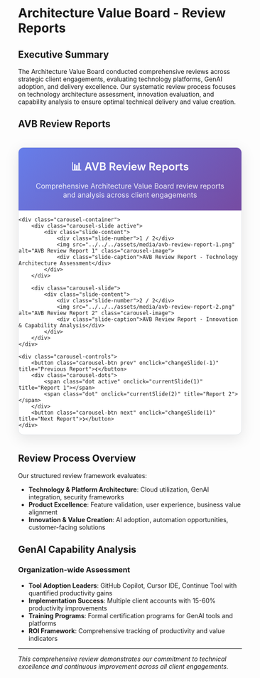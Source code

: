 # Architecture Value Board - Review Reports

## Executive Summary

The Architecture Value Board conducted comprehensive reviews across strategic client engagements, evaluating technology platforms, GenAI adoption, and delivery excellence. Our systematic review process focuses on technology architecture assessment, innovation evaluation, and capability analysis to ensure optimal technical delivery and value creation.

## AVB Review Reports

<div class="reports-carousel">
    <div class="carousel-header">
        <h3>📊 AVB Review Reports</h3>
        <p>Comprehensive Architecture Value Board review reports and analysis across client engagements</p>
    </div>
    
    <div class="carousel-container">
        <div class="carousel-slide active">
            <div class="slide-content">
                <div class="slide-number">1 / 2</div>
                <img src="../../../assets/media/avb-review-report-1.png" alt="AVB Review Report 1" class="carousel-image">
                <div class="slide-caption">AVB Review Report - Technology Architecture Assessment</div>
            </div>
        </div>
        
        <div class="carousel-slide">
            <div class="slide-content">
                <div class="slide-number">2 / 2</div>
                <img src="../../../assets/media/avb-review-report-2.png" alt="AVB Review Report 2" class="carousel-image">
                <div class="slide-caption">AVB Review Report - Innovation & Capability Analysis</div>
            </div>
        </div>
    </div>
    
    <div class="carousel-controls">
        <button class="carousel-btn prev" onclick="changeSlide(-1)" title="Previous Report">❮</button>
        <div class="carousel-dots">
            <span class="dot active" onclick="currentSlide(1)" title="Report 1"></span>
            <span class="dot" onclick="currentSlide(2)" title="Report 2"></span>
        </div>
        <button class="carousel-btn next" onclick="changeSlide(1)" title="Next Report">❯</button>
    </div>
</div>

<style>
/* AVB Review Reports Carousel Styles */
.reports-carousel {
    max-width: 1200px;
    margin: 40px auto;
    background: white;
    border-radius: 12px;
    box-shadow: 0 8px 32px rgba(0,0,0,0.1);
    overflow: hidden;
    border: 1px solid #e1e5e9;
}

.carousel-header {
    background: linear-gradient(135deg, #667eea 0%, #764ba2 100%);
    color: white;
    padding: 25px 30px;
    text-align: center;
}

.carousel-header h3 {
    margin: 0 0 10px 0;
    font-size: 1.5rem;
    font-weight: 600;
}

.carousel-header p {
    margin: 0;
    opacity: 0.9;
    font-size: 1rem;
}

.carousel-container {
    position: relative;
    height: 600px;
    overflow: hidden;
}

.carousel-slide {
    position: absolute;
    top: 0;
    left: 0;
    width: 100%;
    height: 100%;
    opacity: 0;
    transition: opacity 0.5s ease-in-out;
    display: flex;
    align-items: center;
    justify-content: center;
    background: #f8f9fa;
}

.carousel-slide.active {
    opacity: 1;
}

.slide-content {
    position: relative;
    width: 100%;
    height: 100%;
    display: flex;
    flex-direction: column;
    align-items: center;
    justify-content: center;
}

.slide-number {
    position: absolute;
    top: 15px;
    right: 20px;
    background: rgba(0,0,0,0.7);
    color: white;
    padding: 8px 12px;
    border-radius: 20px;
    font-size: 0.85rem;
    font-weight: 600;
    z-index: 10;
}

.carousel-image {
    max-width: 95%;
    max-height: 85%;
    object-fit: contain;
    border-radius: 8px;
    box-shadow: 0 4px 16px rgba(0,0,0,0.15);
    border: 1px solid #e1e5e9;
}

.slide-caption {
    position: absolute;
    bottom: 20px;
    left: 50%;
    transform: translateX(-50%);
    background: rgba(0,0,0,0.8);
    color: white;
    padding: 12px 20px;
    border-radius: 25px;
    font-size: 1rem;
    font-weight: 600;
    text-align: center;
    backdrop-filter: blur(10px);
    box-shadow: 0 4px 12px rgba(0,0,0,0.3);
}

.carousel-controls {
    display: flex;
    align-items: center;
    justify-content: center;
    padding: 20px;
    background: #f8f9fa;
    border-top: 1px solid #e1e5e9;
}

.carousel-btn {
    background: #667eea;
    color: white;
    border: none;
    padding: 12px 16px;
    border-radius: 50%;
    cursor: pointer;
    font-size: 1.2rem;
    font-weight: bold;
    margin: 0 15px;
    transition: all 0.3s ease;
    box-shadow: 0 2px 8px rgba(102, 126, 234, 0.3);
}

.carousel-btn:hover {
    background: #5a6fd8;
    transform: translateY(-2px);
    box-shadow: 0 4px 12px rgba(102, 126, 234, 0.4);
}

.carousel-btn:active {
    transform: translateY(0);
}

.carousel-dots {
    display: flex;
    gap: 8px;
    margin: 0 20px;
}

.dot {
    width: 12px;
    height: 12px;
    border-radius: 50%;
    background: #cbd5e0;
    cursor: pointer;
    transition: all 0.3s ease;
    border: 2px solid transparent;
}

.dot:hover {
    background: #a0aec0;
    transform: scale(1.2);
}

.dot.active {
    background: #667eea;
    border-color: #4c51bf;
    transform: scale(1.3);
}

/* Responsive Design */
@media (max-width: 768px) {
    .reports-carousel {
        margin: 20px auto;
        border-radius: 8px;
    }
    
    .carousel-header {
        padding: 20px;
    }
    
    .carousel-header h3 {
        font-size: 1.3rem;
    }
    
    .carousel-container {
        height: 400px;
    }
    
    .carousel-image {
        max-width: 90%;
        max-height: 80%;
    }
    
    .slide-caption {
        font-size: 0.9rem;
        padding: 10px 16px;
    }
    
    .carousel-controls {
        padding: 15px;
    }
    
    .carousel-btn {
        padding: 10px 14px;
        font-size: 1rem;
        margin: 0 10px;
    }
    
    .dot {
        width: 10px;
        height: 10px;
    }
}
</style>

<script>
let currentSlideIndex = 0;
const slides = document.querySelectorAll('.carousel-slide');
const dots = document.querySelectorAll('.dot');

function showSlide(index) {
    // Hide all slides
    slides.forEach(slide => slide.classList.remove('active'));
    dots.forEach(dot => dot.classList.remove('active'));
    
    // Show current slide
    if (slides[index]) {
        slides[index].classList.add('active');
    }
    if (dots[index]) {
        dots[index].classList.add('active');
    }
}

function changeSlide(direction) {
    currentSlideIndex += direction;
    
    if (currentSlideIndex >= slides.length) {
        currentSlideIndex = 0;
    } else if (currentSlideIndex < 0) {
        currentSlideIndex = slides.length - 1;
    }
    
    showSlide(currentSlideIndex);
}

function currentSlide(index) {
    currentSlideIndex = index - 1;
    showSlide(currentSlideIndex);
}

// Initialize carousel
document.addEventListener('DOMContentLoaded', function() {
    showSlide(0);
});
</script>

## Review Process Overview

Our structured review framework evaluates:

- **Technology & Platform Architecture**: Cloud utilization, GenAI integration, security frameworks
- **Product Excellence**: Feature validation, user experience, business value alignment
- **Innovation & Value Creation**: AI adoption, automation opportunities, customer-facing solutions

## GenAI Capability Analysis

### Organization-wide Assessment

- **Tool Adoption Leaders**: GitHub Copilot, Cursor IDE, Continue Tool with quantified productivity gains
- **Implementation Success**: Multiple client accounts with 15-60% productivity improvements
- **Training Programs**: Formal certification programs for GenAI tools and platforms
- **ROI Framework**: Comprehensive tracking of productivity and value indicators

---

*This comprehensive review demonstrates our commitment to technical excellence and continuous improvement across all client engagements.*
